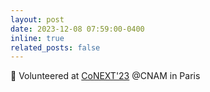```yaml
---
layout: post
date: 2023-12-08 07:59:00-0400
inline: true
related_posts: false
---
```


:round_pushpin: Volunteered at [CoNEXT'23](https://conferences.sigcomm.org/co-next/2023/#!/home) @CNAM in Paris
